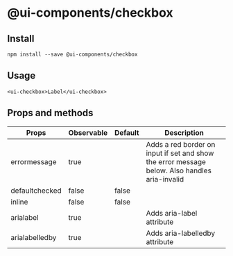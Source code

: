 # @ui-components/checkbox

## Install
```
npm install --save @ui-components/checkbox
```

## Usage
```
<ui-checkbox>Label</ui-checkbox>
```

## Props and methods
|  Props | Observable | Default | Description |
| --- | --- | --- | --- |
| errormessage | true | | Adds a red border on input if set and show the error message below. Also handles aria-invalid |
| defaultchecked | false | false | |
| inline | false | false | |
| arialabel | true | | Adds aria-label attribute |
| arialabelledby | true | | Adds aria-labelledby attribute |
